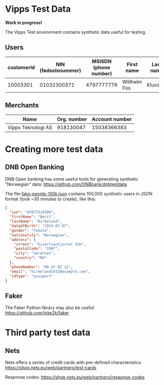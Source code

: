 # Vipps Test Data

**Work in progress!**

The Vipps Test environment contains synthetic data useful for testing.

## Users


| customerId | NIN (fødselsnummer) | MSISDN (phone number) | First name   | Last name |
| ---------- | ------------------- | --------------------- | ------------ | --------- |
| 10003301	 | 01032300371         | 4797777776            | Willhelm Fos | Kluvstad  |

## Merchants

| Name               | Org. number | Account number |
| ------------------ |------------ | -------------- |
| Vipps Teknologi AS | 918130047   | 15038366383    |

# Creating more test data

## DNB Open Banking

DNB Open banking has some useful tools for generating synthetic "Norwegian" data: https://github.com/DNBbank/dnbtestdata

The file [fake-people-100k.json](fake-people-100k.json)
contains 100,000 synthetic users in JSON format (took ~30 minutes to create), like this:

```json
{
  "ssn": "07073319586",
  "firstName": "Berit",
  "lastName": "Birkeland",
  "dateOfBirth": "1933-07-07",
  "gender": "Female",
  "nationality": "Norwegian",
  "address": {
    "street": "Sivertsentjernet 55H",
    "postalCode": "2997",
    "city": "Sørensen",
    "country": "NO"
  },
  "phoneNumber": "08 67 82 12",
  "email": "birkeland1933@example.com",
  "idType": "passport"
}
```

## Faker

The Faker Python library may also be useful: https://github.com/joke2k/faker

# Third party test data

## Nets

Nets offers a series of credit cards with pre-defined characteristics: https://shop.nets.eu/web/partners/test-cards

Response codes: https://shop.nets.eu/web/partners/response-codes
